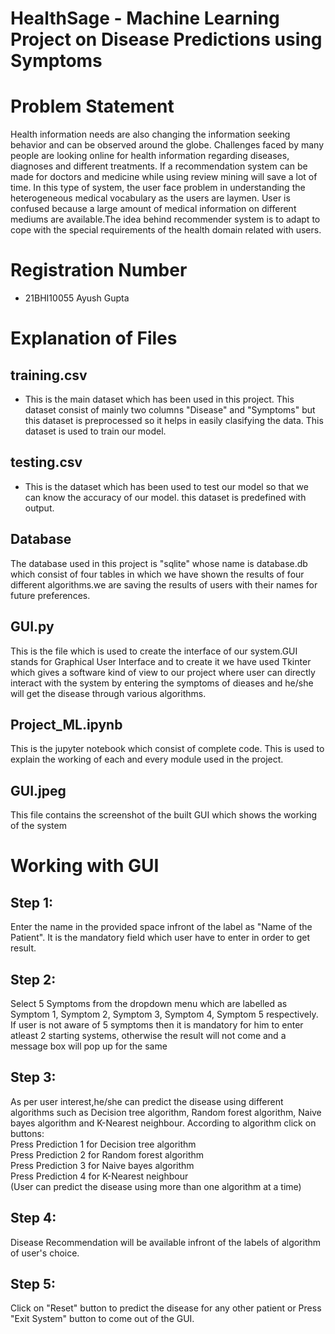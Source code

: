 # HealthSage - Machine Learning Project on Disease Predictions using Symptoms

# Problem Statement

Health information needs are also changing the information seeking behavior and can be
observed around the globe. Challenges faced by many people are looking online for health
information regarding diseases, diagnoses and different treatments. If a recommendation system
can be made for doctors and medicine while using review mining will save a lot of time. In this
type of system, the user face problem in understanding the heterogeneous medical vocabulary as
the users are laymen. User is confused because a large amount of medical information on
different mediums are available.The idea behind recommender system is to adapt to cope with the special requirements of the health domain related with users.

# Registration Number

- 21BHI10055 Ayush Gupta

# Explanation of Files

## training.csv

- This is the main dataset which has been used in this project. This dataset consist of mainly two columns "Disease" and "Symptoms" but this dataset is preprocessed so it helps in easily clasifying the data. This dataset is used to train our model.

## testing.csv

- This is the dataset which has been used to test our model so that we can know the accuracy of our model. this dataset is predefined with output.

## Database

The database used in this project is "sqlite" whose name is database.db which consist of four tables in which we have shown the results of four different algorithms.we are saving the results of users with their names for future preferences.

## GUI.py

This is the file which is used to create the interface of our system.GUI stands for Graphical User Interface and to create it we have used Tkinter which gives a software kind of view to our project where user can directly interact with the system by entering the symptoms of dieases and he/she will get the disease through various algorithms.

## Project_ML.ipynb

This is the jupyter notebook which consist of complete code. This is used to explain the working of each and every module used in the project.

## GUI.jpeg

This file contains the screenshot of the built GUI which shows the working of the system

# Working with GUI

## Step 1:

Enter the name in the provided space infront of the label as "Name of the Patient". It is the mandatory field which user have to enter in order to get result.

## Step 2:

Select 5 Symptoms from the dropdown menu which are labelled as Symptom 1, Symptom 2, Symptom 3, Symptom 4, Symptom 5 respectively. If user is not aware of 5 symptoms then it is mandatory for him to enter atleast 2 starting systems, otherwise the result will not come and a message box will pop up for the same

## Step 3:

As per user interest,he/she can predict the disease using different algorithms such as Decision tree algorithm, Random forest algorithm, Naive bayes algorithm and K-Nearest neighbour. According to algorithm click on buttons:</br>
Press Prediction 1 for Decision tree algorithm</br>
Press Prediction 2 for Random forest algorithm</br>
Press Prediction 3 for Naive bayes algorithm</br>
Press Prediction 4 for K-Nearest neighbour</br>
(User can predict the disease using more than one algorithm at a time)

## Step 4:

Disease Recommendation will be available infront of the labels of algorithm of user's choice.

## Step 5:

Click on "Reset" button to predict the disease for any other patient or Press "Exit System" button to come out of the GUI.
